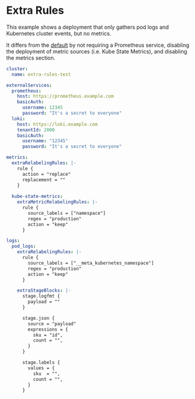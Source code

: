 # Extra Rules

This example shows a deployment that only gathers pod logs and Kubernetes cluster events, but no metrics.

It differs from the [default](../default-values) by not requiring a Prometheus service, disabling the deployment of metric sources (i.e. Kube State Metrics), and disabling the metrics section.

```yaml
cluster:
  name: extra-rules-test

externalServices:
  prometheus:
    host: https://prometheus.example.com
    basicAuth:
      username: 12345
      password: "It's a secret to everyone"
  loki:
    host: https://loki.example.com
    tenantId: 2000
    basicAuth:
      username: "12345"
      password: "It's a secret to everyone"

metrics:
  extraRelabelingRules: |-
    rule {
      action = "replace"
      replacement = ""
    }
  
  kube-state-metrics:
    extraMetricRelabelingRules: |-
      rule {
        source_labels = ["namespace"]
        regex = "production"
        action = "keep"
      }

logs:
  pod_logs:
    extraRelabelingRules: |-
      rule {
        source_labels = ["__meta_kubernetes_namespace"]
        regex = "production"
        action = "keep"
      }

    extraStageBlocks: |-
      stage.logfmt {
        payload = ""
      }

      stage.json {
        source = "payload"
        expressions = {
          sku = "id",
          count = "",
        }
      }

      stage.labels {
        values = {
          sku  = "",
          count = "",
        }
      }
```
